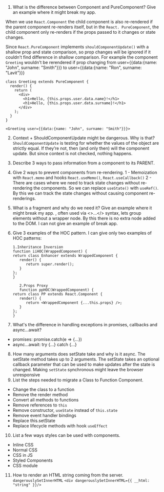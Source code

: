 1. What is the difference between Component and PureComponent? Give
   an example where it might break my app.

When we use `React.Component` the child component is also re-rendered if the parent component re-renders itself, but in the `React. PureComponent`, the child component only re-renders if the props passed to it changes or state changes.

Since `React.PureComponent` implements `shouldComponentUpdate()` with a shallow prop and state comparison, so prop changes will be ignored if it couldn't find difference in shallow comparison. For example the component `Greeting` wouldn't be rerendered if prop changing from user={{data:{name: "John", surname: "Smith"}}} to user={{data:{name: "Ron", surname: "Lavit"}}}

```
class Greeting extends PureComponent {
  render() {
    return (
      <div>
        <h1>Hello, {this.props.user.data.name}!</h1>
        <h1>Hello, {this.props.user.data.surname}!</h1>
      </div>
    );
  }
}

<Greeting user={{data:{name: "John", surname: "Smith"}}}>
```

2. Context + ShouldComponentUpdate might be dangerous. Why is that?
   `ShouldComponentUpdate` is testing for whether the values of the object are strictly equal. If they’re not, then (and only then) will the component update. But since context is not checked, nothing happens.

3. Describe 3 ways to pass information from a component to its PARENT.

4. Give 2 ways to prevent components from re-rendering.
   1 - Memoization with `React.memo` and hooks `React.useMemo()`, `React.useCallback()`
   2 - There are cases where we need to track state changes without re-rendering the components. So we can replace `useState()` with `useRef()`. By this we can track the state changes without causing component re-renderings.

5. What is a fragment and why do we need it? Give an example where it might
   break my app.
   <Fragment>, often used via <>...</> syntax, lets group elements without a wrapper node. By this there is no extra node added to the DOM.
   I can not give an example of break app.
6. Give 3 examples of the HOC pattern.
    I can give only two examples of HOC patterns:
   ```
   1.Inheritance Inversion
   function iiHOC(WrappedComponent) {
   return class Enhancer extends WrappedComponent {
      render() {
         return super.render();
      }
   };
   }
   ```
   ```
      2.Props Proxy
      function ppHOC(WrappedComponent) {
   return class PP extends React.Component {
      render() {
         return <WrappedComponent {...this.props} />;
      }
   };
   }
   ```

7. What's the difference in handling exceptions in promises, callbacks
   and async…await?

- promises: promise.catch(e => {...})
- async…await: try {...} catch {...}

8. How many arguments does setState take and why is it async.
   The setState method takes up to 2 arguments.
   The setState takes an optional callback parameter that can be used to make updates after the state is changed.
   Making `setState` synchronous might leave the browser unresponsive
9. List the steps needed to migrate a Class to Function Component.

- Change the class to a function
- Remove the render method
- Convert all methods to functions
- Remove references to `this`
- Remove constructor, `useState` instead of `this.state`
- Remove event handler bindings
- Replace this.setState
- Replace lifecycle methods with hook `useEffect`

10. List a few ways styles can be used with components.

- Inline CSS
- Normal CSS
- CSS in JS
- Styled Components
- CSS module

11. How to render an HTML string coming from the server.
    `dangerouslySetInnerHTML`
    `<div dangerouslySetInnerHTML={{ __html: "string" }}/>`


